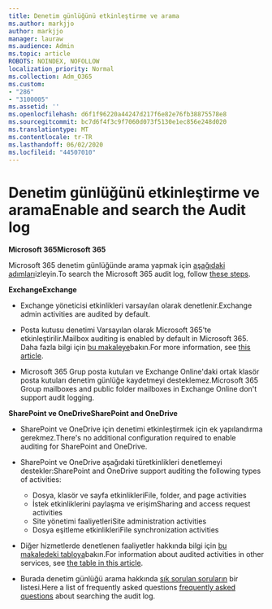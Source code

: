 ```yaml
---
title: Denetim günlüğünü etkinleştirme ve arama
ms.author: markjjo
author: markjjo
manager: lauraw
ms.audience: Admin
ms.topic: article
ROBOTS: NOINDEX, NOFOLLOW
localization_priority: Normal
ms.collection: Adm_O365
ms.custom:
- "286"
- "3100005"
ms.assetid: ''
ms.openlocfilehash: d6f1f96220a44247d217f6e82e76fb38875578e8
ms.sourcegitcommit: bc7d6f4f3c9f7060d073f5130e1ec856e248d020
ms.translationtype: MT
ms.contentlocale: tr-TR
ms.lasthandoff: 06/02/2020
ms.locfileid: "44507010"
---
```

# <a name="enable-and-search-the-audit-log"></a><span data-ttu-id="18385-102">Denetim günlüğünü etkinleştirme ve arama</span><span class="sxs-lookup"><span data-stu-id="18385-102">Enable and search the Audit log</span></span>

<span data-ttu-id="18385-103">**Microsoft 365**</span><span class="sxs-lookup"><span data-stu-id="18385-103">**Microsoft 365**</span></span>

<span data-ttu-id="18385-104">Microsoft 365 denetim günlüğünde arama yapmak için [aşağıdaki adımları](https://docs.microsoft.com/microsoft-365/compliance/search-the-audit-log-in-security-and-compliance#search-the-audit-log)izleyin.</span><span class="sxs-lookup"><span data-stu-id="18385-104">To search the Microsoft 365 audit log, follow [these steps](https://docs.microsoft.com/microsoft-365/compliance/search-the-audit-log-in-security-and-compliance#search-the-audit-log).</span></span>

<span data-ttu-id="18385-105">**Exchange**</span><span class="sxs-lookup"><span data-stu-id="18385-105">**Exchange**</span></span>

- <span data-ttu-id="18385-106">Exchange yöneticisi etkinlikleri varsayılan olarak denetlenir.</span><span class="sxs-lookup"><span data-stu-id="18385-106">Exchange admin activities are audited by default.</span></span>

- <span data-ttu-id="18385-107">Posta kutusu denetimi Varsayılan olarak Microsoft 365'te etkinleştirilir.</span><span class="sxs-lookup"><span data-stu-id="18385-107">Mailbox auditing is enabled by default in Microsoft 365.</span></span> <span data-ttu-id="18385-108">Daha fazla bilgi için [bu makaleye](https://docs.microsoft.com/microsoft-365/compliance/enable-mailbox-auditing)bakın.</span><span class="sxs-lookup"><span data-stu-id="18385-108">For more information, see  [this article](https://docs.microsoft.com/microsoft-365/compliance/enable-mailbox-auditing).</span></span>

- <span data-ttu-id="18385-109">Microsoft 365 Grup posta kutuları ve Exchange Online'daki ortak klasör posta kutuları denetim günlüğe kaydetmeyi desteklemez.</span><span class="sxs-lookup"><span data-stu-id="18385-109">Microsoft 365 Group mailboxes and public folder mailboxes in Exchange Online don't support audit logging.</span></span>

<span data-ttu-id="18385-110">**SharePoint ve OneDrive**</span><span class="sxs-lookup"><span data-stu-id="18385-110">**SharePoint and OneDrive**</span></span>

- <span data-ttu-id="18385-111">SharePoint ve OneDrive için denetimi etkinleştirmek için ek yapılandırma gerekmez.</span><span class="sxs-lookup"><span data-stu-id="18385-111">There's no additional configuration required to enable auditing for SharePoint and OneDrive.</span></span>

- <span data-ttu-id="18385-112">SharePoint ve OneDrive aşağıdaki türetkinlikleri denetlemeyi destekler:</span><span class="sxs-lookup"><span data-stu-id="18385-112">SharePoint and OneDrive support auditing the following types of activities:</span></span>

    - <span data-ttu-id="18385-113">Dosya, klasör ve sayfa etkinlikleri</span><span class="sxs-lookup"><span data-stu-id="18385-113">File, folder, and page activities</span></span>
    - <span data-ttu-id="18385-114">İstek etkinliklerini paylaşma ve erişim</span><span class="sxs-lookup"><span data-stu-id="18385-114">Sharing and access request activities</span></span>
    - <span data-ttu-id="18385-115">Site yönetimi faaliyetleri</span><span class="sxs-lookup"><span data-stu-id="18385-115">Site administration activities</span></span>
    - <span data-ttu-id="18385-116">Dosya eşitleme etkinlikleri</span><span class="sxs-lookup"><span data-stu-id="18385-116">File synchronization activities</span></span>

- <span data-ttu-id="18385-117">Diğer hizmetlerde denetlenen faaliyetler hakkında bilgi için [bu makaledeki tabloya](https://docs.microsoft.com/microsoft-365/compliance/search-the-audit-log-in-security-and-compliance#audited-activities)bakın.</span><span class="sxs-lookup"><span data-stu-id="18385-117">For information about audited activities in other services, see  [the table in this article](https://docs.microsoft.com/microsoft-365/compliance/search-the-audit-log-in-security-and-compliance#audited-activities).</span></span>

- <span data-ttu-id="18385-118">Burada denetim günlüğü arama hakkında [sık sorulan soruların](https://docs.microsoft.com/microsoft-365/compliance/search-the-audit-log-in-security-and-compliance#frequently-asked-questions) bir listesi.</span><span class="sxs-lookup"><span data-stu-id="18385-118">Here a list of frequently asked questions [frequently asked questions](https://docs.microsoft.com/microsoft-365/compliance/search-the-audit-log-in-security-and-compliance#frequently-asked-questions) about searching the audit log.</span></span>